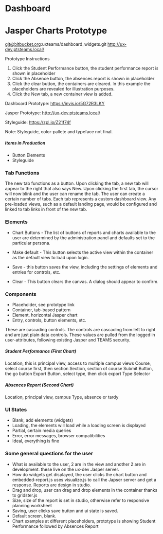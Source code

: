 # Dashboard

# Jasper Charts Prototype
git@bitbucket.org:uxteams/dashboard_widgets.git
http://ux-dev.ptsteams.local/

Prototype Instructions

1. Click the Student Performance button, the student performance report is shown in placeholder
2. Click the Absence button, the absences report is shown in placeholder
3. Click the clear button, the containers are cleared. In this example the placeholders are revealed for illustration purposes.
4. Click the New tab, a new container view is added.

Dashboard Prototype: https://invis.io/5G72R3LKY

Jasper Prototype: http://ux-dev.ptsteams.local/

Styleguide: https://zpl.io/Z21f74f

Note: Styleguide, color-pallete and typeface not final.

##### Items in Production

- Button Elements
- Styleguide

### Tab Functions
The new tab functions as a button. Upon clicking the tab, a new tab will appear to the right that also says New. Upon clicking the first tab, the cursor will now blink and the user can rename the tab. The user can create a certain number of tabs. Each tab represents a custom dashboard view. Any pre-loaded views, such as a default landing page, would be configured and linked to tab links in front of the new tab.

### Elements

- Chart Buttons - The list of buttons of reports and charts available to the user are determined by the administration panel and defaults set to the particular persona.

- Make default - This button selects the active view within the container as the default view to load upon login.

- Save - this button saves the view, including the settings of elements and entries for controls, etc.

- Clear - This button clears the canvas. A dialog should appear to confirm.

### Components

- Placeholder, see prototype link
- Container, tab-based pattern
- Element, horizontal Jasper chart
- Entry, controls, button elements, etc.

These are cascading controls. The controls are cascading from left to right and are just plain data controls. These values are pulled from the logged in user-attributes, following existing Jasper and TEAMS security.

##### Student Performance (First Chart)
Location, this is principal view, access to multiple campus views
Course, select course first, then section
Section, section of course
Submit Button, the go button
Export Button, select type, then click export
Type Selector

##### Absences Report (Second Chart)
Location, principal view, campus
Type, absence or tardy


### UI States

- Blank, add elements (widgets)
- Loading, the elements will load while a loading screen is displayed
- Partial, certain media queries
- Error, error messages, browser compatibilities
- Ideal, everything is fine

### Some general questions for the user
- What is available to the user, 2 are in the view and another 2 are in development. these live on the ux-dev Jasper server.
- How do widgets get displayed, the user clicks the chart button and embedded-report.js uses visualize.js to call the Japser server and get a response. Reports are design in studio.
- Drag and drop, user can drag and drop elements in the container thanks to gridster.js
- Size, size of the report is set in studio, otherwise refer to responsive planning worksheet
- Saving, user clicks save button and ui state is saved.
- Default screen, blank.
- Chart examples at different placeholders, prototype is showing Student Performance followed by Absences Report
